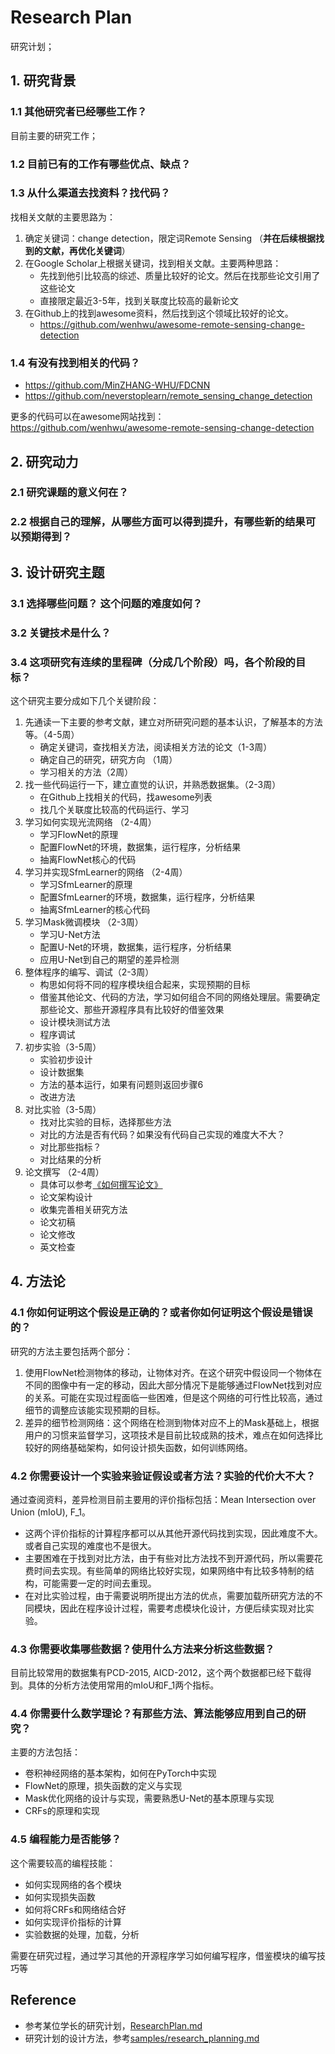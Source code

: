 # Research Plan

研究计划；

## 1. 研究背景

### 1.1 其他研究者已经哪些工作？
目前主要的研究工作；




### 1.2 目前已有的工作有哪些优点、缺点？

### 1.3 从什么渠道去找资料？找代码？

找相关文献的主要思路为：
1. 确定关键词：change detection，限定词Remote Sensing （**并在后续根据找到的文献，再优化关键词**）
2. 在Google Scholar上根据关键词，找到相关文献。主要两种思路：
   	- 先找到他引比较高的综述、质量比较好的论文。然后在找那些论文引用了这些论文
    - 直接限定最近3-5年，找到关联度比较高的最新论文
3. 在Github上的找到awesome资料，然后找到这个领域比较好的论文。
    * https://github.com/wenhwu/awesome-remote-sensing-change-detection


### 1.4 有没有找到相关的代码？
* https://github.com/MinZHANG-WHU/FDCNN
* https://github.com/neverstoplearn/remote_sensing_change_detection

更多的代码可以在awesome网站找到：
https://github.com/wenhwu/awesome-remote-sensing-change-detection



## 2. 研究动力 
### 2.1 研究课题的意义何在？


### 2.2 根据自己的理解，从哪些方面可以得到提升，有哪些新的结果可以预期得到？



## 3. 设计研究主题 
### 3.1 选择哪些问题？ 这个问题的难度如何？

### 3.2 关键技术是什么？

### 3.4 这项研究有连续的里程碑（分成几个阶段）吗，各个阶段的目标？

这个研究主要分成如下几个关键阶段：

1. 先通读一下主要的参考文献，建立对所研究问题的基本认识，了解基本的方法等。（4-5周）
	- 确定关键词，查找相关方法，阅读相关方法的论文（1-3周）
	- 确定自己的研究，研究方向 （1周）
	- 学习相关的方法（2周）
2. 找一些代码运行一下，建立直觉的认识，并熟悉数据集。（2-3周）
	- 在Github上找相关的代码，找awesome列表
	- 找几个关联度比较高的代码运行、学习
3. 学习如何实现光流网络 （2-4周）
	- 学习FlowNet的原理
	- 配置FlowNet的环境，数据集，运行程序，分析结果
	- 抽离FlowNet核心的代码
4. 学习并实现SfmLearner的网络 （2-4周）
	- 学习SfmLearner的原理
	- 配置SfmLearner的环境，数据集，运行程序，分析结果
	- 抽离SfmLearner的核心代码
5. 学习Mask微调模块 （2-3周）
	- 学习U-Net方法
	- 配置U-Net的环境，数据集，运行程序，分析结果
	- 应用U-Net到自己的期望的差异检测
6. 整体程序的编写、调试（2-3周）
	- 构思如何将不同的程序模块组合起来，实现预期的目标
	- 借鉴其他论文、代码的方法，学习如何组合不同的网络处理层。需要确定那些论文、那些开源程序具有比较好的借鉴效果
	- 设计模块测试方法
	- 程序调试
7. 初步实验（3-5周）
	- 实验初步设计
	- 设计数据集
	- 方法的基本运行，如果有问题则返回步骤6
	- 改进方法
8. 对比实验（3-5周）
	- 找对比实验的目标，选择那些方法
	- 对比的方法是否有代码？如果没有代码自己实现的难度大不大？
	- 对比那些指标？
	- 对比结果的分析
9. 论文撰写 （2-4周）
	- 具体可以参考[《如何撰写论文》](https://gitee.com/pi-lab/pilab_research_fields/blob/master/tips/paper_writting/README.md)
	- 论文架构设计
	- 收集完善相关研究方法
	- 论文初稿
	- 论文修改
	- 英文检查



## 4. 方法论
### 4.1 你如何证明这个假设是正确的？或者你如何证明这个假设是错误的？

研究的方法主要包括两个部分：
1. 使用FlowNet检测物体的移动，让物体对齐。在这个研究中假设同一个物体在不同的图像中有一定的移动，因此大部分情况下是能够通过FlowNet找到对应的关系。可能在实现过程面临一些困难，但是这个网络的可行性比较高，通过细节的调整应该能实现预期的目标。
2. 差异的细节检测网络：这个网络在检测到物体对应不上的Mask基础上，根据用户的习惯来监督学习，这项技术是目前比较成熟的技术，难点在如何选择比较好的网络基础架构，如何设计损失函数，如何训练网络。

### 4.2 你需要设计一个实验来验证假设或者方法？实验的代价大不大？

通过查阅资料，差异检测目前主要用的评价指标包括：Mean Intersection over Union (mIoU), F_1。
* 这两个评价指标的计算程序都可以从其他开源代码找到实现，因此难度不大。或者自己实现的难度也不是很大。
* 主要困难在于找到对比方法，由于有些对比方法找不到开源代码，所以需要花费时间去实现。有些简单的网络比较好实现，如果网络中有比较多特制的结构，可能需要一定的时间去重现。
* 在对比实验过程，由于需要说明所提出方法的优点，需要加载所研究方法的不同模块，因此在程序设计过程，需要考虑模块化设计，方便后续实现对比实验。



### 4.3 你需要收集哪些数据？使用什么方法来分析这些数据？

目前比较常用的数据集有PCD-2015, AICD-2012，这个两个数据都已经下载得到。具体的分析方法使用常用的mIoU和F_1两个指标。


### 4.4 你需要什么数学理论？有那些方法、算法能够应用到自己的研究？

主要的方法包括：
* 卷积神经网络的基本架构，如何在PyTorch中实现
* FlowNet的原理，损失函数的定义与实现
* Mask优化网络的设计与实现，需要熟悉U-Net的基本原理与实现
* CRFs的原理和实现

### 4.5 编程能力是否能够？

这个需要较高的编程技能：
* 如何实现网络的各个模块
* 如何实现损失函数
* 如何将CRFs和网络结合好
* 如何实现评价指标的计算
* 实验数据的处理，加载，分析

需要在研究过程，通过学习其他的开源程序学习如何编写程序，借鉴模块的编写技巧等


## Reference
* 参考某位学长的研究计划，[ResearchPlan.md](https://gitee.com/ice-shadow/research_environment_perception/blob/master/0-ResearchPlan/0-ResearchPlan.md)
* 研究计划的设计方法，参考[samples/research_planning.md](https://gitee.com/pi-lab/graduation_project_guide/blob/master/samples/research_planning.md)